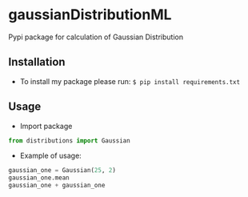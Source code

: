 # gaussianDistributionML
Pypi package for calculation of Gaussian Distribution

## Installation
* To install my package please run: ```$ pip install requirements.txt```

## Usage
* Import package
```python
from distributions import Gaussian
```

* Example of usage:
```python
gaussian_one = Gaussian(25, 2)
gaussian_one.mean
gaussian_one + gaussian_one
```